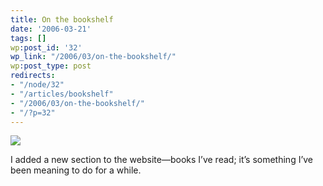 ```yaml
---
title: On the bookshelf
date: '2006-03-21'
tags: []
wp:post_id: '32'
wp_link: "/2006/03/on-the-bookshelf/"
wp:post_type: post
redirects:
- "/node/32"
- "/articles/bookshelf"
- "/2006/03/on-the-bookshelf/"
- "/?p=32"
---
```


  [ ![](http://static.flickr.com/56/116190958_8ebe3e57a6_m.jpg) ](http://www.flickr.com/photos/atomicworkshop/116190958/)

I added a new section to the website—books I’ve read; it’s something I’ve been meaning to do for a while.
